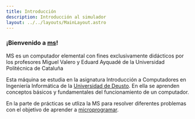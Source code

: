 ```yaml
---
title: Introducción
description: Introducción al simulador
layout: ../../layouts/MainLayout.astro
---
```


### ¡Bienvenido a <a href="https://ms.nullx.me" target="_blank">ms</a>!

MS es un computador elemental con fines exclusivamente didácticos por los profesores Miguel Valero y Eduard Ayquadé de la Universidad Politécnica de Cataluña

Esta máquina se estudia en la asignatura Introducción a Computadores en Ingeniería Informática de la [Universidad de Deusto](https://deusto.es). En ella se aprenden conceptos básicos y fundamentales del funcionamiento de un computador.

En la parte de prácticas se utliza la MS para resolver diferentes problemas con el objetivo de aprender a [microprogramar](https://es.wikipedia.org/wiki/Microc%C3%B3digo).

